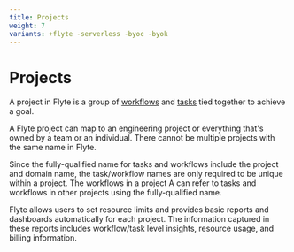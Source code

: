 ```yaml
---
title: Projects
weight: 7
variants: +flyte -serverless -byoc -byok
---
```


# Projects

A project in Flyte is a group of [workflows](../../workflows) and [tasks](../../tasks) tied together to achieve a goal.

A Flyte project can map to an engineering project or everything that's owned by a team or an individual. There cannot be multiple projects with the same name in Flyte.

Since the fully-qualified name for tasks and workflows include the project and domain name, the task/workflow names are only required to be unique within a project. The workflows in a project A can refer to tasks and workflows in other projects using the fully-qualified name.

Flyte allows users to set resource limits and provides basic reports and dashboards automatically for each project. The information captured in these reports includes workflow/task level insights, resource usage, and billing information.